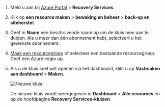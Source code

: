 
1. Meld u aan bij [Azure Portal](https://portal.azure.com) > **Recovery Services**.
2. Klik op **een resource maken** > **bewaking en beheer** > **back-up en siteherstel**.
3. Geef in **Naam** een beschrijvende naam op om de kluis mee aan te duiden. Als u meer dan één abonnement hebt, selecteert u het gewenste abonnement.
4. [Maak een resourcegroep](../articles/azure-resource-manager/resource-group-template-deploy-portal.md) of selecteer een bestaande resourcegroep. Geef een Azure-regio op. 
5. Als u de kluis snel wilt openen via het dashboard, klikt u op **Vastmaken aan dashboard** > **Maken**.

   ![Nieuwe kluis](./media/site-recovery-create-vault/new-vault-settings.png)

   De nieuwe kluis wordt weergegeven in **Dashboard** > **Alle resources** en op de hoofdpagina **Recovery Services-kluizen**.
